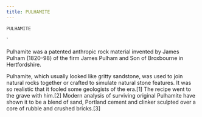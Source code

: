 ```yaml
---
title: PULHAMITE
---
```

`PULHAMITE`

`

Pulhamite was a patented anthropic rock material invented by James Pulham (1820–98) of the firm James Pulham and Son of Broxbourne in Hertfordshire.

Pulhamite, which usually looked like gritty sandstone, was used to join natural rocks together or crafted to simulate natural stone features. It was so realistic that it fooled some geologists of the era.[1] The recipe went to the grave with him.[2] Modern analysis of surviving original Pulhamite have shown it to be a blend of sand, Portland cement and clinker sculpted over a core of rubble and crushed bricks.[3]